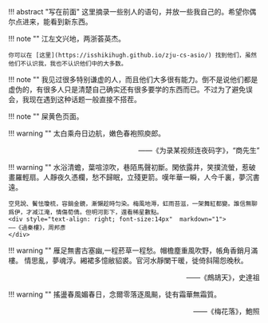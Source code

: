 !!! abstract "写在前面"
    这里摘录一些别人的语句，并放一些我自己的。希望你偶尔点进来，能看到新东西。
    
!!! note ""
    江左文兴地，两浙荟英杰。

    你可以在 [这里](https://isshikihugh.github.io/zju-cs-asio/) 找到他们，虽然他们不认识我，我也不认识他们中的大多数。

!!! note ""
    我见过很多特别谦虚的人，而且他们大多很有能力。倒不是说他们都是虚伪的，有很多人只是清楚自己确实还有很多要学的东西而已。不过为了避免误会，我现在遇到这种话题一般直接不搭茬。

!!! note ""
    屎黄色页面。

!!! warning ""
    太白乘舟日边航，嫩色春袍照庾郎。
    <div style="text-align: right; font-size:14px"  markdown="1">
    ——《为录某视频连夜码字》，“商先生”
    </div>

!!! warning ""
    水浴清蟾，葉喧涼吹，巷陌馬聲初斷。閑依露井，笑撲流螢，惹破畫羅輕扇。人靜夜久憑欄，愁不歸眠，立殘更箭。嘆年華一瞬，人今千裏，夢沉書遠。

    空見說、鬢怯瓊梳，容銷金鏡，漸懶趁時匀染。梅風地溽，虹雨苔滋，一架舞紅都變。誰信無聊爲伊，才减江淹，情傷荀倩。但明河影下，還看稀星數點。
    <div style="text-align: right; font-size:14px"  markdown="1">
    ——《過秦樓》，周邦彥
    </div>

!!! warning ""
    雁足無書古塞幽,一程菸草一程愁。帽檐塵重風吹野，帳角香銷月滿樓。
    情思亂，夢魂浮。緗裙多憶敝貂裘。官河水靜闌干暖，徙倚斜陽怨晚秋。
	<div style="text-align: right; font-size:14px"  markdown="1">
    ——《鷓鴣天》，史達祖
    </div>
    
!!! warning ""
    搖盪春風媚春日，念爾零落逐風飈，徒有霜華無霜質。
	<div style="text-align: right; font-size:14px"  markdown="1">
    ——《梅花落》，鮑照
    </div>
